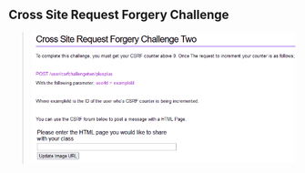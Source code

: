 ## Cross Site Request Forgery Challenge
>![](https://github.com/Host-Projects/csrf/blob/main/Cross%20Site%20Request%20Forgery%20Challenge.png)
